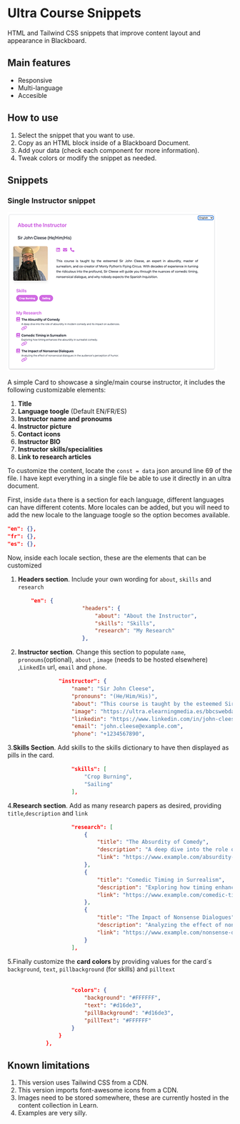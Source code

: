 # Ultra Course Snippets

HTML and Tailwind CSS snippets that improve content layout and appearance in Blackboard.

## Main features

- Responsive
- Multi-language
- Accesible

## How to use

1. Select the snippet that you want to use.
2. Copy as an HTML block inside of a Blackboard Document.
3. Add your data (check each component for more information).
4. Tweak colors or modify the snippet as needed.

## Snippets

### Single Instructor snippet

![about instructor](./demo_img/about_instructor_lg.png)

A simple Card to showcase a single/main course instructor, it includes the following customizable elements:

1. **Title**
2. **Language toogle** (Default EN/FR/ES)
3. **Instructor name and pronoums**
4. **Instructor picture**
5. **Contact icons**
6. **Instructor BIO**
7. **Instructor skills/specialities**
8. **Link to research articles**

To customize the content, locate the `const = data` json around line 69 of the file. I have kept everything in a single file be able to use it directly in an ultra document.

First, inside `data` there is a section for each language, different languages can have different cotents. More locales can be added, but you will need to add the new locale to the language toogle so the option becomes available.

```json
"en": {},
"fr": {},
"es": {},

```

Now, inside each locale section, these are the elements that can be customized

1. **Headers section**. Include your own wording for `about`, `skills` and `research`

    ```json
        "en": {
                        "headers": {
                            "about": "About the Instructor",
                            "skills": "Skills",
                            "research": "My Research"
                        },
    ```

2. **Instructor section**. Change this section to populate `name`, `pronoums`(optional), `about` , `image` (needs to be hosted elsewhere) ,`LinkedIn` url, `email` and `phone`.

```json
                "instructor": {
                    "name": "Sir John Cleese",
                    "pronouns": "(He/Him/His)",
                    "about": "This course is taught by the esteemed Sir John Cleese, an expert in absurdity, master of surrealism, and co-creator of Monty Python’s Flying Circus. With decades of experience in turning the ridiculous into the profound, Sir Cleese will guide you through the nuances of comedic timing, nonsensical dialogue, and why nobody expects the Spanish Inquisition.",
                    "image": "https://ultra.elearningmedia.es/bbcswebdav/xid-669405_1",
                    "linkedin": "https://www.linkedin.com/in/john-cleese/",
                    "email": "john.cleese@example.com",
                    "phone": "+1234567890",
```

3.**Skills Section**. Add skills to the skills dictionary to have then displayed as pills in the card.

```json
                    "skills": [
                        "Crop Burning",
                        "Sailing"
                    ],
```

4.**Research section**. Add as many research papers as desired, providing `title`,`description` and `link` 

```json
                    "research": [
                        {
                            "title": "The Absurdity of Comedy",
                            "description": "A deep dive into the role of absurdity in modern comedy and its impact on audiences.",
                            "link": "https://www.example.com/absurdity-comedy"
                        },
                        {
                            "title": "Comedic Timing in Surrealism",
                            "description": "Exploring how timing enhances the absurdity in surrealist comedy.",
                            "link": "https://www.example.com/comedic-timing"
                        },
                        {
                            "title": "The Impact of Nonsense Dialogues",
                            "description": "Analyzing the effect of nonsensical dialogues in the audience's perception of humor.",
                            "link": "https://www.example.com/nonsense-dialogues"
                        }
                    ],
```

5.Finally customize the **card colors** by providing values for the card´s `background`, `text`, `pillbackground` (for skills) and `pilltext`

```json

                    "colors": {
                        "background": "#FFFFFF",
                        "text": "#d16de3",
                        "pillBackground": "#d16de3",
                        "pillText": "#FFFFFF"
                    }
                }
            },

```

## Known limitations

1. This version uses Tailwind CSS from a CDN.
2. This version imports font-awesome icons from a CDN.
3. Images need to be stored somewhere, these are currently hosted in the content collection in Learn.
4. Examples are very silly.

